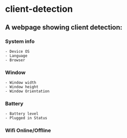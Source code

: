 # client-detection
## A webpage showing client detection:
### System info
    - Device OS
    - Language
    - Browser
### Window
    - Window width
    - Window height
    - Window Orientation
### Battery
    - Battery level
    - Plugged in Status
### Wifi Online/Offline
